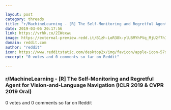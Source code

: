 ```yaml
---

layout: post
category: threads
title: "r/MachineLearning - [R] The Self-Monitoring and Regretful Agent for Vision-and-Language Navigation (ICLR 2019 &amp; CVPR 2019 Oral)"
date: 2019-03-06 20:17:56
link: https://vrhk.co/2IWexwu
image: https://external-preview.redd.it/B1zh-LoR38k-ylU8MYhPVq_MjU2f7h1fFvR-k4jemBk.jpg?auto=webp&s=8c61686cb8820a1c4995bb7a0e6bb1e6cb00c060
domain: reddit.com
author: "reddit"
icon: https://www.redditstatic.com/desktop2x/img/favicon/apple-icon-57x57.png
excerpt: "0 votes and 0 comments so far on Reddit"

---
```


### r/MachineLearning - [R] The Self-Monitoring and Regretful Agent for Vision-and-Language Navigation (ICLR 2019 &amp; CVPR 2019 Oral)

0 votes and 0 comments so far on Reddit